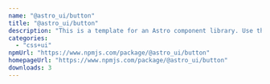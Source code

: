 ```yaml
---
name: "@astro_ui/button"
title: "@astro_ui/button"
description: "This is a template for an Astro component library. Use this template for writing components to use in multiple projects or publish to NPM."
categories:
  - "css+ui"
npmUrl: "https://www.npmjs.com/package/@astro_ui/button"
homepageUrl: "https://www.npmjs.com/package/@astro_ui/button"
downloads: 3
---
```

